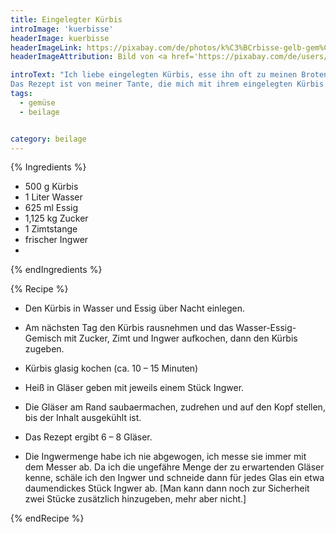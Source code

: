 ```yaml
---
title: Eingelegter Kürbis
introImage: 'kuerbisse'
headerImage: kuerbisse
headerImageLink: https://pixabay.com/de/photos/k%C3%BCrbisse-gelb-gem%C3%BCse-nahrungsmittel-457716/
headerImageAttribution: Bild von <a href='https://pixabay.com/de/users/127071-127071/?utm_source=link-attribution&amp;utm_medium=referral&amp;utm_campaign=image&amp;utm_content=457716'>Frauke Feind</a> auf <a href='https://pixabay.com/de/?utm_source=link-attribution&amp;utm_medium=referral&amp;utm_campaign=image&amp;utm_content=457716'>Pixabay</a>

introText: "Ich liebe eingelegten Kürbis, esse ihn oft zu meinen Broten mittags. Übrigens sind alle Zutatenmengen ernst gemeint, auch die große Zuckermenge.
Das Rezept ist von meiner Tante, die mich mit ihrem eingelegten Kürbis süchtig gemacht hat !"
tags:
  - gemüse
  - beilage


category: beilage
---
```


{% Ingredients %}



- 500 g Kürbis
- 1 Liter Wasser
- 625 ml Essig
- 1,125 kg Zucker
- 1 Zimtstange
- frischer Ingwer
-
{% endIngredients %}

{% Recipe %}



- Den Kürbis in Wasser und Essig über Nacht einlegen.
- Am nächsten Tag den Kürbis rausnehmen und das Wasser-Essig-Gemisch mit Zucker, Zimt und Ingwer aufkochen, dann den Kürbis zugeben.
- Kürbis glasig kochen (ca. 10 – 15 Minuten)
- Heiß in Gläser geben mit jeweils einem Stück Ingwer.
- Die Gläser am Rand saubaermachen, zudrehen und auf den Kopf stellen, bis der Inhalt ausgekühlt ist.



- Das Rezept ergibt 6 – 8 Gläser.
- Die Ingwermenge habe ich nie abgewogen, ich messe sie immer mit dem Messer ab. Da ich die ungefähre Menge der zu erwartenden Gläser kenne, schäle ich den Ingwer und schneide dann für jedes Glas ein etwa daumendickes Stück Ingwer ab. [Man kann dann noch zur Sicherheit zwei Stücke zusätzlich hinzugeben, mehr aber nicht.]

{% endRecipe %}

